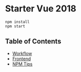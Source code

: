 # Starter Vue 2018

```
npm install
npm start
```

## Table of Contents

* [Workflow](docs/workflow.md)
* [Frontend](docs/frontend.md)
* [NPM Tips](docs/npm-tips.md)